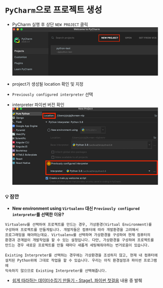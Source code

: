 # `PyCharm`으로 프로젝트 생성
- PyCharm 실행 후 상단 `NEW PROJECT` 클릭
![](.%5B20201224%5D_파이참으로_프로젝트_생성_images/509a377d.png)

- project가 생성될 location 확인 및 지정
- `Previously configured interpreter` 선택
- interpreter 파이썬 버전 확인 
![](.%5B20201224%5D_파이참으로_프로젝트_생성_images/ee820fe3.png)
  
### 💡 잠깐
- **New environment using `Virtualenv` 대신 `Previously configured interpreter`를 선택한 이유?**

```text
Virtualenv를 선택하여 프로젝트를 만드는 경우, 가상환경(Virtual Environment)를 
구성하여 프로젝트를 만들게됩니다. 개발자들은 컴퓨터에 따라 개발환경을 고려해서 
프로그래밍을 해야하는데요. Virtualenv를 선택하며 가상환경을 구성하여 현재 컴퓨터의 
환경과 관계없이 개발작업을 할 수 있는 설정입니다. 다만, 가상환경을 구성하여 프로젝트를 
만드는 경우 새로운 프로젝트를 만들 때마다 새롭게 세팅해줘야하는 번거로움이 있습니다.

Existing Interpreter를 선택하는 경우에는 가상환경을 조성하지 않고, 현재 내 컴퓨터에 
설치된 Python위에 그대로 작업을 할 수 있습니다. 우리는 아직 환경설정과 파이썬 프로그램에 
익숙하지 않으므로 Existing Interpreter를 선택해줍니다.
```
* [쉽게 따라하는 데이터수집기 만들기 - Stage1. 파이썬 첫걸음](https://book.coalastudy.com/data_crawling/week2/stage1) 내용 중 발췌
